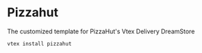 # Pizzahut

The customized template for PizzaHut's Vtex Delivery DreamStore

`vtex install pizzahut`